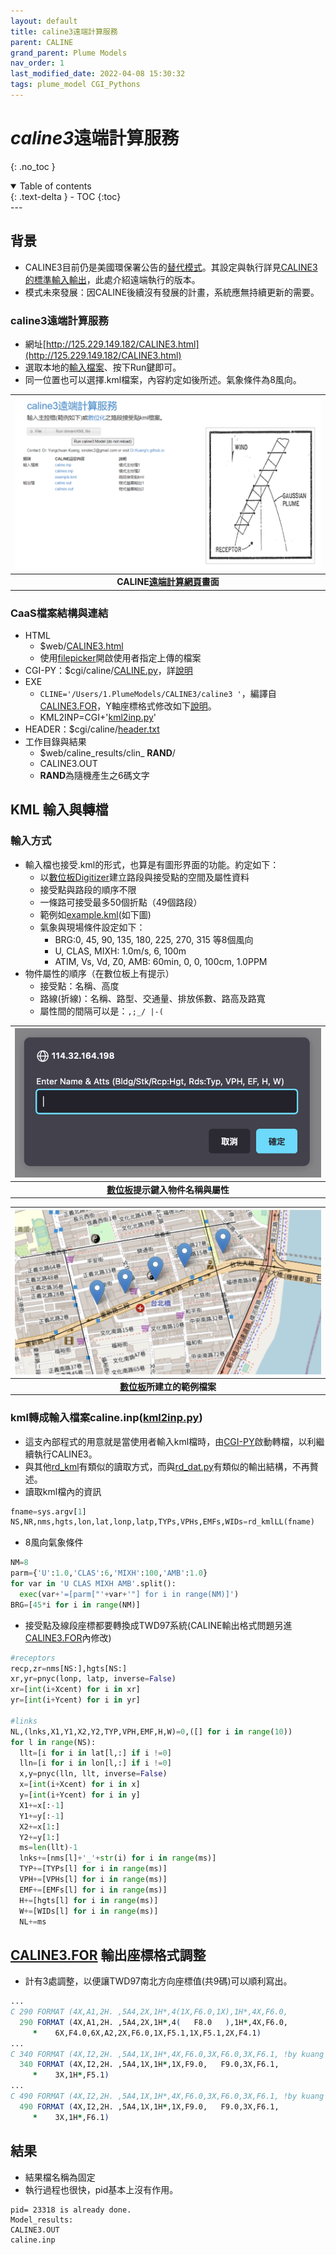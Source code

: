 ```yaml
---
layout: default
title: caline3遠端計算服務
parent: CALINE
grand_parent: Plume Models
nav_order: 1
last_modified_date: 2022-04-08 15:30:32
tags: plume_model CGI_Pythons
---
```

# *caline3*遠端計算服務
{: .no_toc }

<details open markdown="block">
  <summary>
    Table of contents
  </summary>
  {: .text-delta }
- TOC
{:toc}
</details>
---

## 背景
- CALINE3目前仍是美國環保署公告的[替代模式](https://sinotec2.github.io/Focus-on-Air-Quality/PaperReview/LargeSSPtSrcEIA/1Gaus_Stab/#usepa-scram模式種類架構)。其設定與執行詳見[CALINE3的標準輸入輸出](https://sinotec2.github.io/Focus-on-Air-Quality/PlumeModels/CALINE/CALINE3IO/)，此處介紹遠端執行的版本。
- 模式未來發展：因CALINE後續沒有發展的計畫，系統應無持續更新的需要。

### caline3遠端計算服務
- 網址[http://125.229.149.182/CALINE3.html](http://125.229.149.182/CALINE3.html)
- 選取本地的[輸入檔案](https://github.com/sinotec2/CGI_Pythons/blob/main/CALINE/caline.inp)、按下Run鍵即可。
- 同一位置也可以選擇.kml檔案，內容約定如後所述。氣象條件為8風向。

| ![CALINE_remote.png](https://raw.githubusercontent.com/sinotec2/Focus-on-Air-Quality/main/assets/images/CALINE_remote.PNG)|
|:--:|
| <b>CALINE[遠端計算網頁](http://125.229.149.182/CALINE3.html)畫面</b>| 

### CaaS檔案結構與連結
- HTML
  - $web/[CALINE3.html](https://github.com/sinotec2/CGI_Pythons/blob/main/CALINE/CALINE3.html)
  - 使用[filepicker](https://github.com/benignware/jquery-filepicker)開啟使用者指定上傳的檔案
- CGI-PY：$cgi/caline/[CALINE.py](https://github.com/sinotec2/CGI_Pythons/blob/main/CALINE/CALINE.py)，詳[說明](https://sinotec2.github.io/Focus-on-Air-Quality/utilities/CGI-pythons/CALINE/)
- EXE
  - `CLINE='/Users/1.PlumeModels/CALINE3/caline3 '`，編譯自[CALINE3.FOR](https://github.com/sinotec2/CGI_Pythons/blob/main/CALINE/CALINE3.FOR)，Y軸座標格式修改如下[說明](https://sinotec2.github.io/Focus-on-Air-Quality/PlumeModels/CALINE/caline_remote/#caline3for-輸出座標格式調整)。
  - KML2INP=CGI+'[kml2inp.py](https://github.com/sinotec2/CGI_Pythons/blob/main/CALINE/kml2inp.py)'
- HEADER：$cgi/caline/[header.txt](https://github.com/sinotec2/CGI_Pythons/blob/main/ISCST_AERMOD/header.txt)
- 工作目錄與結果
  - $web/caline_results/clin_ **RAND**/
  - CALINE3.OUT
  - **RAND**為隨機產生之6碼文字

## KML 輸入與轉檔
### 輸入方式
- 輸入檔也接受.kml的形式，也算是有圖形界面的功能。約定如下：
  - 以[數位板Digitizer](http://125.229.149.182/LeafletDigitizer/index.html)建立路段與接受點的空間及屬性資料
  - 接受點與路段的順序不限
  - 一條路可接受最多50個折點（49個路段）
  - 範例如[example.kml](http://125.229.149.182/caline_results/example.kml)(如下圖)
  - 氣象與現場條件設定如下：
    - BRG:0, 45, 90, 135, 180, 225, 270, 315 等8個風向
    - U, CLAS, MIXH: 1.0m/s, 6, 100m
    - ATIM, Vs, Vd, Z0, AMB: 60min, 0, 0, 100cm, 1.0PPM
- 物件屬性的順序（在數位板上有提示）
  - 接受點：名稱、高度
  - 路線(折線)：名稱、路型、交通量、排放係數、路高及路寬
  - 屬性間的間隔可以是：`,;_/ |-(`

| ![atts.png](https://raw.githubusercontent.com/sinotec2/Focus-on-Air-Quality/main/assets/images/atts.png)|
|:--:|
| <b>[數位板](http://125.229.149.182/LeafletDigitizer/index.html)提示鍵入物件名稱與屬性</b>| 

| ![sanchong.png](https://raw.githubusercontent.com/sinotec2/Focus-on-Air-Quality/main/assets/images/sanchong.png)|
|:--:|
| <b>[數位板](http://125.229.149.182/LeafletDigitizer/index.html)所建立的範例檔案</b>| 

### kml轉成輸入檔案caline.inp([kml2inp.py](https://github.com/sinotec2/CGI_Pythons/blob/main/CALINE/kml2inp.py))
- 這支內部程式的用意就是當使用者輸入kml檔時，由[CGI-PY](https://sinotec2.github.io/Focus-on-Air-Quality/utilities/CGI-pythons/CALINE/)啟動轉檔，以利繼續執行CALINE3。
- 與其他[rd_kml](https://sinotec2.github.io/Focus-on-Air-Quality/utilities/GIS/rd_kml/#rd_kmlpy)有類似的讀取方式，而與[rd_dat.py](https://github.com/sinotec2/Focus-on-Air-Quality/blob/main/PlumeModels/CALINE/rd_dat.py)有類似的輸出結構，不再贅述。
- 讀取kml檔內的資訊

```python
fname=sys.argv[1]
NS,NR,nms,hgts,lon,lat,lonp,latp,TYPs,VPHs,EMFs,WIDs=rd_kmlLL(fname)
```
- 8風向氣象條件

```python
NM=8
parm={'U':1.0,'CLAS':6,'MIXH':100,'AMB':1.0}
for var in 'U CLAS MIXH AMB'.split():
  exec(var+'=[parm["'+var+'"] for i in range(NM)]')
BRG=[45*i for i in range(NM)]
```
- 接受點及線段座標都要轉換成TWD97系統(CALINE輸出格式問題另進[CALINE3.FOR](https://github.com/sinotec2/CGI_Pythons/blob/main/CALINE/CALINE3.FOR)內修改)

```python
#receptors
recp,zr=nms[NS:],hgts[NS:]
xr,yr=pnyc(lonp, latp, inverse=False)
xr=[int(i+Xcent) for i in xr]
yr=[int(i+Ycent) for i in yr]

#links
NL,(lnks,X1,Y1,X2,Y2,TYP,VPH,EMF,H,W)=0,([] for i in range(10))
for l in range(NS):
  llt=[i for i in lat[l,:] if i !=0]
  lln=[i for i in lon[l,:] if i !=0]
  x,y=pnyc(lln, llt, inverse=False)
  x=[int(i+Xcent) for i in x]
  y=[int(i+Ycent) for i in y]
  X1+=x[:-1]
  Y1+=y[:-1]
  X2+=x[1:]
  Y2+=y[1:]
  ms=len(llt)-1
  lnks+=[nms[l]+'_'+str(i) for i in range(ms)]
  TYP+=[TYPs[l] for i in range(ms)]
  VPH+=[VPHs[l] for i in range(ms)]
  EMF+=[EMFs[l] for i in range(ms)]
  H+=[hgts[l] for i in range(ms)]
  W+=[WIDs[l] for i in range(ms)]
  NL+=ms
```
## [CALINE3.FOR](https://github.com/sinotec2/CGI_Pythons/blob/main/CALINE/CALINE3.FOR) 輸出座標格式調整
- 計有3處調整，以便讓TWD97南北方向座標值(共9碼)可以順利寫出。

```fortran
...
C 290 FORMAT (4X,A1,2H. ,5A4,2X,1H*,4(1X,F6.0,1X),1H*,4X,F6.0,          CLN07190
  290 FORMAT (4X,A1,2H. ,5A4,2X,1H*,4(   F8.0   ),1H*,4X,F6.0,          CLN07190
     *    6X,F4.0,6X,A2,2X,F6.0,1X,F5.1,1X,F5.1,2X,F4.1)                CLN07200
...
C 340 FORMAT (4X,I2,2H. ,5A4,1X,1H*,4X,F6.0,3X,F6.0,3X,F6.1, !by kuang  CLN07320
  340 FORMAT (4X,I2,2H. ,5A4,1X,1H*,1X,F9.0,   F9.0,3X,F6.1,            CLN07320
     *    3X,1H*,F5.1)                                                  CLN07330
...
C 490 FORMAT (4X,I2,2H. ,5A4,1X,1H*,4X,F6.0,3X,F6.0,3X,F6.1, !by kuang  CLN07480
  490 FORMAT (4X,I2,2H. ,5A4,1X,1H*,1X,F9.0,   F9.0,3X,F6.1,            CLN07480
     *    3X,1H*,F6.1)                                                  CLN07490

```

## 結果
- 結果檔名稱為固定
- 執行過程也很快，pid基本上沒有作用。

```
pid= 23318 is already done.
Model_results:
CALINE3.OUT
caline.inp
```